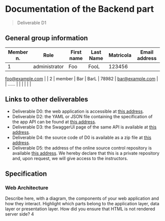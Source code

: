 # Documentation of the Backend part
> Deliverable D1
## General group information
| Member n. | Role | First name | Last Name | Matricola | Email address |
| --------- | ------------- | ---------- | --------- | --------- | --------------- |
| 1 | administrator | Foo | FooL | 123456 |
foo@example.com
|
| 2 | member | Bar | BarL | 78982 |
bar@example.com
|
| ...... | | | | | |
## Links to other deliverables
- Deliverable D0: the web application is accessible at
[this
address](https://example.com).
- Deliverable D2: the YAML or JSON file containing the specification of the app
API can be found at [this
address](https://example.com/backend/spec.yaml).
- Deliverable D3: the SwaggerUI page of the same API is available at
[this
address](https://example.com/backend/swaggerui).
- Deliverable D4: the source code of D0 is available as a zip file at
[this
address](https://example.com/backend/app.zip).
- Deliverable D5: the address of the online source control repository is
available [this
address](https://examplegit.com).
We hereby declare that this
is a private repository and, upon request, we will give access to the
instructors.
## Specification
### Web Architecture
Describe here, with a diagram, the components of your web application and how
they interact. Highlight which parts belong to the application layer, data layer
or presentation layer. How did you ensure that HTML is not rendered server side?
4
